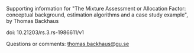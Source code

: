 Supporting information for "The Mixture Assessment or Allocation Factor: conceptual background, estimation algorithms and a case study example", by Thomas Backhaus

doi: 10.21203/rs.3.rs-1986611/v1

Questions or comments: thomas.backhaus@gu.se
